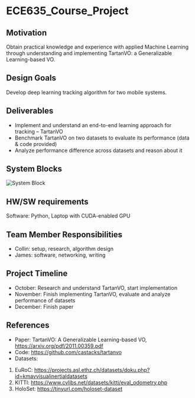 # ECE635_Course_Project

## Motivation
Obtain practical knowledge and experience with applied Machine Learning through understanding and implementing TartanVO: a Generalizable Learning-based VO.

## Design Goals
Develop deep learning tracking algorithm for two mobile systems.

## Deliverables
- Implement and understand an end-to-end learning approach for tracking – TartanVO
- Benchmark TartanVO on two datasets to evaluate its performance (data & code provided)
- Analyze performance difference across datasets and reason about it

## System Blocks
![System Block]()

## HW/SW requirements
Software: Python, Laptop with CUDA-enabled GPU

## Team Member Responsibilities
- Collin: setup, research, algorithm design
- James: software, networking, writing

## Project Timeline
- October: Research and understand TartanVO, start implementation
- November: Finish implementing TartanVO, evaluate and analyze performance of datasets
- December: Finish paper

## References
- Paper: TartanVO: A Generalizable Learning-based VO, https://arxiv.org/pdf/2011.00359.pdf
- Code: https://github.com/castacks/tartanvo
- Datasets:
1. EuRoC: https://projects.asl.ethz.ch/datasets/doku.php?id=kmavvisualinertialdatasets
2. KITTI: https://www.cvlibs.net/datasets/kitti/eval_odometry.php
3. HoloSet: https://tinyurl.com/holoset-dataset
